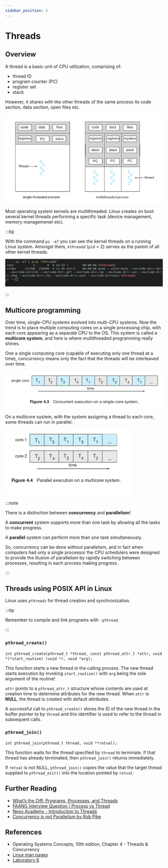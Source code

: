 ```yaml
---
sidebar_position: 2
---
```


# Threads

## Overview

A thread is a basic unit of CPU utilization, comprising of:

- thread ID
- program counter (PC)
- register set
- stack

However, it shares with the other threads of the same process its code section, data section, open files etc.

![Single vs multithreaded](media/threads.png)

Most operating system kernels are multithreaded. Linux creates on boot several kernel threads performing a specific task (device management, memory managemenet etc).

:::tip

With the command `ps -ef` you can see the kernel threads on a running Linux system. Amongst them, `kthreadd` (`pid` = 2) serves as the parent of all other kernel threads.

![kthreadd](media/threads_2.png)

:::

## Multicore programming

Over time, single-CPU systems evolved into multi-CPU systems. Now the trend is to place multiple computing cores on a single processing chip, with each core appearing as a separate CPU to the OS. This system is called a **multicore system**, and here is where multithreaded programming really shines.

One a single computing core (capable of executing only one thread at a time), concurrency means only the fact that the threads will be interleaved over time.

![single computing core](media/threads_3.png)

On a multicore system, with the system assigning a thread to each core, some threads can run in parallel.

![multicore](media/threads_4.png)

:::note

There is a distinction between **concurrency** and **parallelism**!

A **concurrent** system supports more than one task by allowing all the tasks to make progress.

A **parallel** system can perform more than one task simultaneously.

So, concurrency can be done without parallelism, and in fact when computers had only a single processor the CPU schedulers were designed to provide the illusion of parallelism by rapidly switching between processes, resulting in each process making progress.

:::

## Threads using POSIX API in Linux

Linux uses `pthreads` for thread creation and synchronization.

:::tip

Remember to compile and link programs with `-pthread`.

:::

### `pthread_create()`

```
int pthread_create(pthread_t *thread, const pthread_attr_t *attr, void *(*start_routine) (void *), void *arg);
```

This function starts a new thread in the calling process. The new thread starts execution by invoking `start_routine()` with `arg` being the sole argument of the routine!

`attr` points to a `pthread_attr_t` structure whose contents are used at creation time to determine attributes for the new thread. When `attr` is **NULL**, the thread is created with default attributes.

A successful call to `pthread_create()` stores the ID of the new thread in the buffer pointer to by `thread` and this identifier is used to refer to the thread in subsequent calls.

### `pthread_join()`

```
int pthread_join(pthread_t thread, void **retval);
```

This function waits for the thread specified by `thread` to terminate. If that thread has already terminated, then `pthread_join()` returns immediately.

If `retval` is not NULL, `pthread_join()` copies the value that the target thread supplied to `pthread_exit()` into the location pointed by `retval`.

## Further Reading

- [What’s the Diff: Programs, Processes, and Threads](https://www.backblaze.com/blog/whats-the-diff-programs-processes-and-threads/)
- [FAANG Interview Question | Process vs Thread](https://youtu.be/4rLW7zg21gI?feature=shared)
- [Neso Academy - Introduction to Threads](https://youtu.be/LOfGJcVnvAk?feature=shared)
- [Concurrency is not Parallelism by Rob Pike](https://youtu.be/oV9rvDllKEg?feature=shared)

## References

- Operating Systems Concepts, 10th edition, Chapter 4 - Threads & Concurrency
- [Linux man pages](https://man7.org/linux/man-pages/index.html)
- [Laboratory 6](https://cs.unibuc.ro/~pirofti/so/so-lab-6.pdf)

